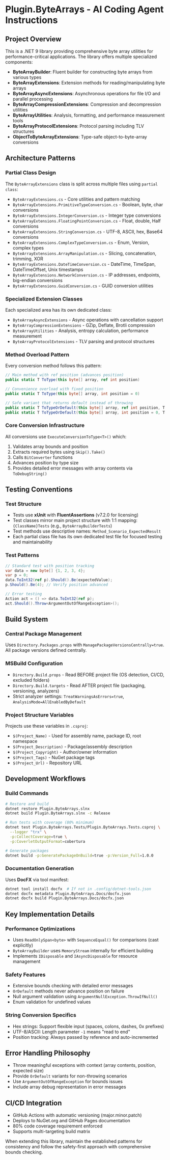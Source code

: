 # Plugin.ByteArrays - AI Coding Agent Instructions

## Project Overview
This is a .NET 9 library providing comprehensive byte array utilities for performance-critical applications. The library offers multiple specialized components:
- **ByteArrayBuilder**: Fluent builder for constructing byte arrays from various types
- **ByteArrayExtensions**: Extension methods for reading/manipulating byte arrays
- **ByteArrayAsyncExtensions**: Asynchronous operations for file I/O and parallel processing
- **ByteArrayCompressionExtensions**: Compression and decompression utilities
- **ByteArrayUtilities**: Analysis, formatting, and performance measurement tools
- **ByteArrayProtocolExtensions**: Protocol parsing including TLV structures
- **ObjectToByteArrayExtensions**: Type-safe object-to-byte-array conversions

## Architecture Patterns

### Partial Class Design
The `ByteArrayExtensions` class is split across multiple files using `partial class`:
- `ByteArrayExtensions.cs` - Core utilities and pattern matching
- `ByteArrayExtensions.PrimitiveTypeConversion.cs` - Boolean, byte, char conversions
- `ByteArrayExtensions.IntegerConversion.cs` - Integer type conversions
- `ByteArrayExtensions.FloatingPointConversion.cs` - Float, double, Half conversions
- `ByteArrayExtensions.StringConversion.cs` - UTF-8, ASCII, hex, Base64 conversions
- `ByteArrayExtensions.ComplexTypeConversion.cs` - Enum, Version, complex types
- `ByteArrayExtensions.ArrayManipulation.cs` - Slicing, concatenation, trimming, XOR
- `ByteArrayExtensions.DateTimeConversion.cs` - DateTime, TimeSpan, DateTimeOffset, Unix timestamps
- `ByteArrayExtensions.NetworkConversion.cs` - IP addresses, endpoints, big-endian conversions
- `ByteArrayExtensions.GuidConversion.cs` - GUID conversion utilities

### Specialized Extension Classes
Each specialized area has its own dedicated class:
- `ByteArrayAsyncExtensions` - Async operations with cancellation support
- `ByteArrayCompressionExtensions` - GZip, Deflate, Brotli compression
- `ByteArrayUtilities` - Analysis, entropy calculation, performance measurement
- `ByteArrayProtocolExtensions` - TLV parsing and protocol structures

### Method Overload Pattern
Every conversion method follows this pattern:
```csharp
// Main method with ref position (advances position)
public static T ToType(this byte[] array, ref int position)

// Convenience overload with fixed position
public static T ToType(this byte[] array, int position = 0)

// Safe variant that returns default instead of throwing
public static T ToTypeOrDefault(this byte[] array, ref int position, T defaultValue = default)
public static T ToTypeOrDefault(this byte[] array, int position = 0, T defaultValue = default)
```

### Core Conversion Infrastructure
All conversions use `ExecuteConversionToType<T>()` which:
1. Validates array bounds and position
2. Extracts required bytes using `Skip().Take()`
3. Calls `BitConverter` functions
4. Advances position by type size
5. Provides detailed error messages with array contents via `ToDebugString()`

## Testing Conventions

### Test Structure
- Tests use **xUnit** with **FluentAssertions** (v7.2.0 for licensing)
- Test classes mirror main project structure with 1:1 mapping: `{ClassName}Tests` (e.g., `ByteArrayBuilderTests`)
- Test methods use descriptive names: `Method_Scenario_ExpectedResult`
- Each partial class file has its own dedicated test file for focused testing and maintainability

### Test Patterns
```csharp
// Standard test with position tracking
var data = new byte[] {1, 2, 3, 4};
var p = 0;
data.ToInt32(ref p).Should().Be(expectedValue);
p.Should().Be(4); // Verify position advanced

// Error testing
Action act = () => data.ToInt32(ref p);
act.Should().Throw<ArgumentOutOfRangeException>();
```

## Build System

### Central Package Management
Uses `Directory.Packages.props` with `ManagePackageVersionsCentrally=true`. All package versions defined centrally.

### MSBuild Configuration
- `Directory.Build.props` - Read BEFORE project file (OS detection, CI/CD, excluded folders)
- `Directory.Build.targets` - Read AFTER project file (packaging, versioning, analyzers)
- Strict analyzer settings: `TreatWarningsAsErrors=true`, `AnalysisMode=AllEnabledByDefault`

### Project Structure Variables
Projects use these variables in `.csproj`:
- `$(Project_Name)` - Used for assembly name, package ID, root namespace
- `$(Project_Description)` - Package/assembly description
- `$(Project_Copyright)` - Author/owner information
- `$(Project_Tags)` - NuGet package tags
- `$(Project_Url)` - Repository URL

## Development Workflows

### Build Commands
```bash
# Restore and build
dotnet restore Plugin.ByteArrays.slnx
dotnet build Plugin.ByteArrays.slnx -c Release

# Run tests with coverage (80% minimum)
dotnet test Plugin.ByteArrays.Tests/Plugin.ByteArrays.Tests.csproj \
  --logger "trx" \
  -p:CollectCoverage=true \
  -p:CoverletOutputFormat=cobertura

# Generate packages
dotnet build -p:GeneratePackageOnBuild=true -p:Version_Full=1.0.0
```

### Documentation Generation
Uses **DocFX** via tool manifest:
```bash
dotnet tool install docfx  # If not in .config/dotnet-tools.json
dotnet docfx metadata Plugin.ByteArrays.Docs/docfx.json
dotnet docfx build Plugin.ByteArrays.Docs/docfx.json
```

## Key Implementation Details

### Performance Optimizations
- Uses `ReadOnlySpan<byte>` with `SequenceEqual()` for comparisons (cast explicitly)
- `ByteArrayBuilder` uses `MemoryStream` internally for efficient building
- Implements `IDisposable` and `IAsyncDisposable` for resource management

### Safety Features
- Extensive bounds checking with detailed error messages
- `OrDefault` methods never advance position on failure
- Null argument validation using `ArgumentNullException.ThrowIfNull()`
- Enum validation for undefined values

### String Conversion Specifics
- Hex strings: Support flexible input (spaces, colons, dashes, 0x prefixes)
- UTF-8/ASCII: Length parameter `-1` means "read to end"
- Position tracking: Always passed by reference and auto-incremented

## Error Handling Philosophy
- Throw meaningful exceptions with context (array contents, position, expected size)
- Provide `OrDefault` variants for non-throwing scenarios
- Use `ArgumentOutOfRangeException` for bounds issues
- Include array debug representation in error messages

## CI/CD Integration
- GitHub Actions with automatic versioning (major.minor.patch)
- Deploys to NuGet.org and GitHub Pages documentation
- 80% code coverage requirement enforced
- Supports multi-targeting build matrix

When extending this library, maintain the established patterns for consistency and follow the safety-first approach with comprehensive bounds checking.
